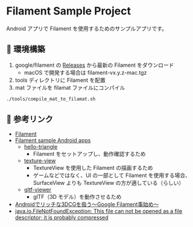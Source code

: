 # Filament Sample Project

Android アプリで Filament を使用するためのサンプルアプリです。

## 🔧 環境構築

1. google/filament の [Releases](https://github.com/google/filament/releases) から最新の Filament をダウンロード
    - macOS で開発する場合は filament-vx.y.z-mac.tgz
2. tools ディレクトリに Filament を配置
3. mat ファイルを filamat ファイルにコンパイル

```sh
./tools/compile_mat_to_filamat.sh
```

## 🔗 参考リンク

- [Filament](https://github.com/google/filament/tree/main)
- [Filament sample Android apps](https://github.com/google/filament/tree/main/android/samples)
  - [hello-triangle](https://github.com/google/filament/tree/main/android/samples/sample-hello-triangle)
    - Filament をセットアップし、動作確認するため
  - [texture-view](https://github.com/google/filament/tree/main/android/samples/sample-texture-view)
    - TextureView を使用した Filament の描画するため
    - ゲームなどではなく、UI の一部として Filament を使用する場合、SurfaceView よりも TextureView の方が適している（らしい）
  - [gltf-viewer](https://github.com/google/filament/tree/main/android/samples/sample-gltf-viewer)
    - glTF（3D モデル）を動作させるため
- [Androidでリッチな3DCGを扱う〜Google Filament事始め〜](https://note.com/navitime_tech/n/n71cd3e3d3c7f)
- [java.io.FileNotFoundException: This file can not be opened as a file descriptor; it is probably compressed](https://github.com/google/filament/discussions/5696)
